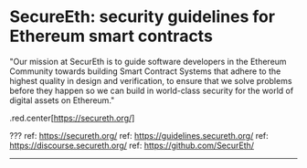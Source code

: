# SecureEth: security guidelines for Ethereum smart contracts

"Our mission at SecurEth is to guide software developers in the Ethereum Community towards building Smart Contract Systems that adhere to the highest quality in design and verification, to ensure that we solve problems before they happen so we can build in world-class security for the world of digital assets on Ethereum."

.red.center[https://secureth.org/]

???
ref: https://secureth.org/
ref: https://guidelines.secureth.org/
ref: https://discourse.secureth.org/
ref: https://github.com/SecurEth/

---
